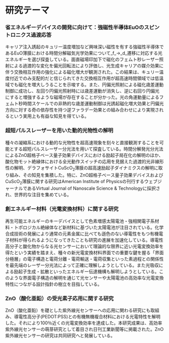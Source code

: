 # 研究テーマ


### 省エネルギーデバイスの開発に向けて：強磁性半導体EuOのスピントロニクス過渡応答

キャリア注入誘起のキュリー温度増加など興味深い磁性を有する強磁性半導体であるEuO薄膜における時間分解磁気光学効果について_f_→_d_遷移に対応する光エネルギーを選び探査している。面直磁場印加下で磁化のフェムト秒レーザー照射による過渡的な変化を偏光回転法により評価し、光生成キャリアの媒介効果に伴う交換相互作用の強化による磁化増大が観測された。この結果は、キュリー温度付近でのみ支配的だと信じられてきた交換相互作用が超高速時間領域では低温域でも磁化を増大しうることを示唆する。また、円偏光照射による磁化歳差運動制御に成功し、左回り円偏光照射時には歳差運動が消失し、逆に右回り円偏光にすると増強するような磁場が存在することが分かった。光の角運動量によるフェムト秒時間スケールでの非熱的な歳差運動制御は光誘起磁化増大効果と円偏光方向に対する奇の依存性を持つ逆ファラデー効果との組み合わせにより実現されるという実用上も有益な知見を得ている。

### 超短パルスレーザーを用いた動的光物性の解明

種々の凝縮系における動的な光物性を超高速現象を刻々と直接観測することを可能とする超短パルスレーザー分光法を用いて探査している。時間分解発光分光法によるZnO超格子ベース量子効果デバイスにおける励起子局在化の解明のほか、酸化物モット絶縁体における全光動作スイッチの応用を見据えた過渡的光非線形性の解明、デラフォサイトCuScO<sub>2</sub>薄膜の超高速励起子ダイナミクスの解明に取り組み、その知見を集積した。特に、ZnO超格子ベース量子効果デバイスおよびCuScO<sub>2</sub>薄膜に関する研究はAmerican Institute of Physicsの刊行するウェブジャーナルであるVirtual Journal of Nanoscale Science & Technologyに採択され、世界的な注目を集めている。

### 創エネルギー材料（光電変換材料）に関する研究

再生可能エネルギーのキーデバイスとして色素増感太陽電池・強相関電子系材料・トポロジカル絶縁体など新材料に基づいた太陽電池が注目されている。化学合成技術の発展により通常の元素金属に比べても遜色のない導電性をもつ有機電子材料が得られるようになってきたことも研究の進展を加速化している。導電性高分子と酸化物からなる光センサーにおいて理論的な限界に近い光電変換効率を得たという実績を踏まえ、種々の新光電変換材料界面での重要な鍵を握る「界面分極層」の電子構造と電荷分離・電荷輸送・電荷収集といった素過程との関係性を最先端のレーザー分光法によって正確に理解しようとしている。また光吸収による励起子生成・拡散といったエネルギー伝達機構も解明しようとしている。このような界面電子構造の解明を通じて光センサーや太陽電池の高効率な光電変換特性につながる設計指針の樹立を目指している。

### ZnO（酸化亜鉛）の受光素子応用に関する研究

ZnO（酸化亜鉛）を礎とした紫外線光センサーへの応用に関わる研究にも取組み、導電性高分子(PEDOT:PSS)との有機無機複合材料における光電特性を解明した。それにより100％近くの光電変換効率を達成した。本研究成果は、高効率紫外線光センサーの萌芽研究として着目され日刊工業新聞等に掲載された。ZnO紫外線光センサーの研究は共同研究へと発展している。


